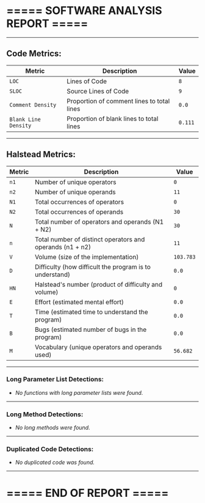 # ===== SOFTWARE ANALYSIS REPORT =====

---
## Code Metrics:

| Metric | Description | Value |
|--------|-------------|-------|
| `LOC` | Lines of Code | `8` |
| `SLOC` | Source Lines of Code | `9` |
| `Comment Density` | Proportion of comment lines to total lines | `0.0` |
| `Blank Line Density` | Proportion of blank lines to total lines | `0.111` |

---
## Halstead Metrics:

| Metric | Description | Value |
|--------|-------------|-------|
| `n1` | Number of unique operators | `0` |
| `n2` | Number of unique operands | `11` |
| `N1` | Total occurrences of operators | `0` |
| `N2` | Total occurrences of operands | `30` |
| `N` | Total number of operators and operands (N1 + N2) | `30` |
| `n` | Total number of distinct operators and operands (n1 + n2) | `11` |
| `V` | Volume (size of the implementation) | `103.783` |
| `D` | Difficulty (how difficult the program is to understand) | `0.0` |
| `HN` | Halstead's number (product of difficulty and volume) | `0` |
| `E` | Effort (estimated mental effort) | `0.0` |
| `T` | Time (estimated time to understand the program) | `0.0` |
| `B` | Bugs (estimated number of bugs in the program) | `0.0` |
| `M` | Vocabulary (unique operators and operands used) | `56.682` |


---
### Long Parameter List Detections:

  - *No functions with long parameter lists were found.*

---
### Long Method Detections:

  - *No long methods were found.*

---
### Duplicated Code Detections:

  - *No duplicated code was found.*

---
# ===== END OF REPORT =====

